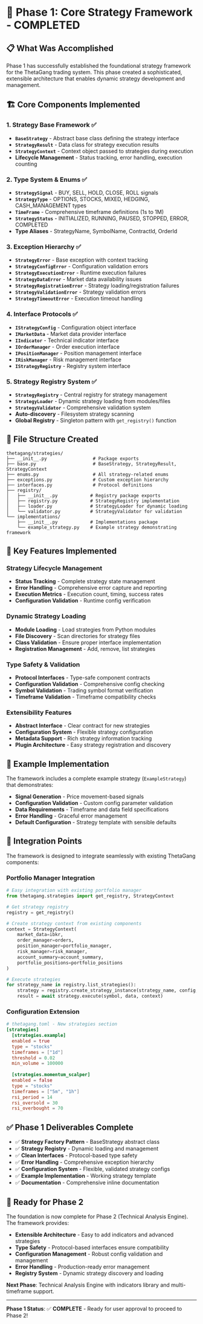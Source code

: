 # 🎯 **Phase 1: Core Strategy Framework - COMPLETED**

## 📋 **What Was Accomplished**

Phase 1 has successfully established the foundational strategy framework for the ThetaGang trading system. This phase created a sophisticated, extensible architecture that enables dynamic strategy development and management.

## 🏗️ **Core Components Implemented**

### **1. Strategy Base Framework** ✅
- **`BaseStrategy`** - Abstract base class defining the strategy interface
- **`StrategyResult`** - Data class for strategy execution results  
- **`StrategyContext`** - Context object passed to strategies during execution
- **Lifecycle Management** - Status tracking, error handling, execution counting

### **2. Type System & Enums** ✅
- **`StrategySignal`** - BUY, SELL, HOLD, CLOSE, ROLL signals
- **`StrategyType`** - OPTIONS, STOCKS, MIXED, HEDGING, CASH_MANAGEMENT types
- **`TimeFrame`** - Comprehensive timeframe definitions (1s to 1M)
- **`StrategyStatus`** - INITIALIZED, RUNNING, PAUSED, STOPPED, ERROR, COMPLETED
- **Type Aliases** - StrategyName, SymbolName, ContractId, OrderId

### **3. Exception Hierarchy** ✅
- **`StrategyError`** - Base exception with context tracking
- **`StrategyConfigError`** - Configuration validation errors
- **`StrategyExecutionError`** - Runtime execution failures
- **`StrategyDataError`** - Market data availability issues
- **`StrategyRegistrationError`** - Strategy loading/registration failures
- **`StrategyValidationError`** - Strategy validation errors
- **`StrategyTimeoutError`** - Execution timeout handling

### **4. Interface Protocols** ✅
- **`IStrategyConfig`** - Configuration object interface
- **`IMarketData`** - Market data provider interface
- **`IIndicator`** - Technical indicator interface
- **`IOrderManager`** - Order execution interface
- **`IPositionManager`** - Position management interface
- **`IRiskManager`** - Risk management interface
- **`IStrategyRegistry`** - Registry system interface

### **5. Strategy Registry System** ✅
- **`StrategyRegistry`** - Central registry for strategy management
- **`StrategyLoader`** - Dynamic strategy loading from modules/files
- **`StrategyValidator`** - Comprehensive validation system
- **Auto-discovery** - Filesystem strategy scanning
- **Global Registry** - Singleton pattern with `get_registry()` function

## 📂 **File Structure Created**

```
thetagang/strategies/
├── __init__.py                 # Package exports
├── base.py                     # BaseStrategy, StrategyResult, StrategyContext
├── enums.py                    # All strategy-related enums
├── exceptions.py               # Custom exception hierarchy
├── interfaces.py               # Protocol definitions
├── registry/
│   ├── __init__.py            # Registry package exports
│   ├── registry.py            # StrategyRegistry implementation
│   ├── loader.py              # StrategyLoader for dynamic loading
│   └── validator.py           # StrategyValidator for validation
└── implementations/
    ├── __init__.py            # Implementations package
    └── example_strategy.py    # Example strategy demonstrating framework
```

## 🔧 **Key Features Implemented**

### **Strategy Lifecycle Management**
- **Status Tracking** - Complete strategy state management
- **Error Handling** - Comprehensive error capture and reporting
- **Execution Metrics** - Execution count, timing, success rates
- **Configuration Validation** - Runtime config verification

### **Dynamic Strategy Loading**
- **Module Loading** - Load strategies from Python modules
- **File Discovery** - Scan directories for strategy files
- **Class Validation** - Ensure proper interface implementation
- **Registration Management** - Add, remove, list strategies

### **Type Safety & Validation**
- **Protocol Interfaces** - Type-safe component contracts
- **Configuration Validation** - Comprehensive config checking
- **Symbol Validation** - Trading symbol format verification
- **Timeframe Validation** - Timeframe compatibility checks

### **Extensibility Features**
- **Abstract Interface** - Clear contract for new strategies
- **Configuration System** - Flexible strategy configuration
- **Metadata Support** - Rich strategy information tracking
- **Plugin Architecture** - Easy strategy registration and discovery

## 🧪 **Example Implementation**

The framework includes a complete example strategy (`ExampleStrategy`) that demonstrates:
- **Signal Generation** - Price movement-based signals
- **Configuration Validation** - Custom config parameter validation
- **Data Requirements** - Timeframe and data field specifications
- **Error Handling** - Graceful error management
- **Default Configuration** - Strategy template with sensible defaults

## 🎯 **Integration Points**

The framework is designed to integrate seamlessly with existing ThetaGang components:

### **Portfolio Manager Integration**
```python
# Easy integration with existing portfolio manager
from thetagang.strategies import get_registry, StrategyContext

# Get strategy registry
registry = get_registry()

# Create strategy context from existing components
context = StrategyContext(
    market_data=ibkr,
    order_manager=orders,
    position_manager=portfolio_manager,
    risk_manager=risk_manager,
    account_summary=account_summary,
    portfolio_positions=portfolio_positions
)

# Execute strategies
for strategy_name in registry.list_strategies():
    strategy = registry.create_strategy_instance(strategy_name, config, symbols)
    result = await strategy.execute(symbol, data, context)
```

### **Configuration Extension**
```toml
# thetagang.toml - New strategies section
[strategies]
  [strategies.example]
  enabled = true
  type = "stocks"
  timeframes = ["1d"]
  threshold = 0.02
  min_volume = 100000
  
  [strategies.momentum_scalper]
  enabled = false
  type = "stocks"
  timeframes = ["5m", "1h"]
  rsi_period = 14
  rsi_oversold = 30
  rsi_overbought = 70
```

## ✅ **Phase 1 Deliverables Complete**

- ✅ **Strategy Factory Pattern** - BaseStrategy abstract class
- ✅ **Strategy Registry** - Dynamic loading and management
- ✅ **Clean Interfaces** - Protocol-based type safety
- ✅ **Error Handling** - Comprehensive exception hierarchy
- ✅ **Configuration System** - Flexible, validated strategy configs
- ✅ **Example Implementation** - Working strategy template
- ✅ **Documentation** - Comprehensive inline documentation

## 🚀 **Ready for Phase 2**

The foundation is now complete for Phase 2 (Technical Analysis Engine). The framework provides:

- **Extensible Architecture** - Easy to add indicators and advanced strategies
- **Type Safety** - Protocol-based interfaces ensure compatibility
- **Configuration Management** - Robust config validation and management
- **Error Handling** - Production-ready error management
- **Registry System** - Dynamic strategy discovery and loading

**Next Phase**: Technical Analysis Engine with indicators library and multi-timeframe support.

---

**Phase 1 Status**: ✅ **COMPLETE** - Ready for user approval to proceed to Phase 2! 
